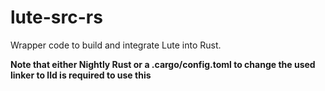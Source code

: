 # lute-src-rs

Wrapper code to build and integrate Lute into Rust.

**Note that either Nightly Rust or a .cargo/config.toml to change the used linker to lld is required to use this**
